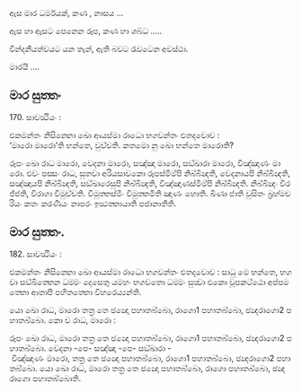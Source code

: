 ඇස මාර ධර්මයක්, කණ , නාසය ...

ඇස හා ඇසට පෙනෙන රූප,  කණ හා ශබ්ධ .....

වින්දනීයත්වයට යන තැන්,                       ඇති බවට රැවටෙන අවස්ථා. 

මාරයි ....


## **මාර සුත‍්තං**

170. සාවත්‍ථියං :

එකමන‍්තං නිසින‍්නො ඛො ආයස‍්මා රාධො භගවන‍්තං එතදවොච : ‘මාරො මාරො’ති භන‍්තෙ, වුච‍්චති. කතමො නු ඛො භන‍්තෙ මාරොති?

රූපං ඛො රාධ මාරො, වෙදනා මාරො, සඤ‍්ඤා මාරො, සඞ‍්ඛාරා මාරො, විඤ‍්ඤාණං මාරො. එවං පස‍්සං රාධ, සුතවා අරියසාවකො රූපස‍්මිම‍්පි නිබ‍්බින්‍දති, වෙදනායපි නිබ‍්බින්‍දති, සඤ‍්ඤායපි නිබ‍්බින්‍දති, සඞ‍්ඛාරෙසුපි නිබ‍්බින්‍දති, විඤ‍්ඤාණස‍්මිම‍්පි නිබ‍්බින්‍දති. නිබ‍්බින්‍දං විරජ‍්ජති, විරාගා විමුච‍්චති. විමුත‍්තස‍්මිං විමුත‍්තමිති ඤාණං හොති. ඛීණා ජාති වුසිතං බ්‍රහ‍්මචරියං කතං කරණීයං නාපරං ඉත්‍ථත‍්තායාති පජානාතීති.


## මාර සුත‍්තං.

182. සාවත්‍ථියං :

එකමන‍්තං නිසින‍්නො ඛො ආයස‍්මා රාධො භගවන‍්තං එතදවොච : සාධු මෙ භන‍්තෙ, භගවා සඞ‍්ඛිත‍්තෙන ධම‍්මං දෙසෙතු යමහං භගවතො ධම‍්මං සුත්‍වා එකො වූපකට‍්ඨො අප‍්පමත‍්තො ආතාපී පහිතත‍්තො විහරෙය්‍යන‍්ති.

යො ඛො රාධ, මාරො තත්‍ර තෙ ඡන්‍දො පහාතබ‍්බො, රාගො1 පහාතබ‍්බො, ඡන්‍දරාගො2 පහාතබ‍්බො. කො ච රාධ, මාරො :

රූපං ඛො රාධ, මාරො තත්‍ර තෙ ඡන්‍දො පහාතබ‍්බො, රාගො1 පහාතබ‍්බො, ඡන්‍දරාගො2 පහාතබ‍්බො. වෙදනා -පෙ- සඤ‍්ඤා -පෙ- සඞ‍්ඛාරා - විඤ‍්ඤාණං මාරො, තත්‍ර තෙ ඡන්‍දො පහාතබ‍්බො, රාගො1 පහාතබ‍්බො, ඡන්‍දරාගො2 පහාතබ‍්බො. යො ඛො රාධ, මාරො තත්‍ර තෙ ඡන්‍දො පහාතබ‍්බො, රාගො පහාතබ‍්බො, ඡන්‍දරාගො පහාතබ‍්බොති.